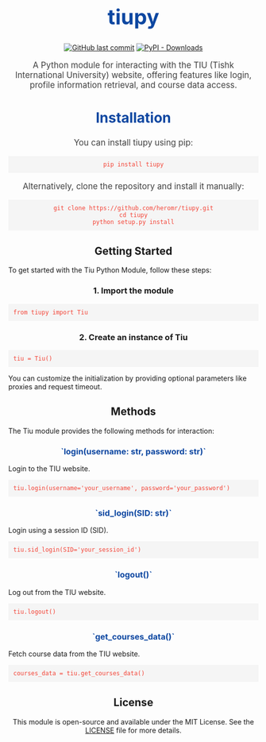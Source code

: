 <div align="center">
  <h1 style="color: #0d47a1; font-size: 3em;">tiupy</h1>

  <p>
    <a href="https://github.com/heromr/tiupy/commits/main"><img src="https://img.shields.io/github/last-commit/heromr/tiupy?label=last%20updated&color=blueviolet" alt="GitHub last commit"></a>
    <a href="https://pypi.org/project/tiupy/"><img src="https://img.shields.io/pypi/dw/tiupy?color=blueviolet" alt="PyPI - Downloads"></a>
  </p>

  <p style="font-size: 1.2em; color: #424242;">A Python module for interacting with the TIU (Tishk International University) website, offering features like login, profile information retrieval, and course data access.</p>

  <h2 style="color: #0d47a1; font-size: 2em;">Installation</h2>

  <p style="font-size: 1.2em; color: #424242;">You can install tiupy using pip:</p>

  <pre style="background-color: #f5f5f5; padding: 10px;"><code style="color: #f44336;">pip install tiupy</code></pre>

  <p style="font-size: 1.2em; color: #424242;">Alternatively, clone the repository and install it manually:</p>

  <pre style="background-color: #f5f5f5; padding: 10px;"><code style="color: #f44336;">git clone https://github.com/heromr/tiupy.git
cd tiupy
python setup.py install</code></pre>
</div>

<div>
  <h2 align="center">Getting Started</h2>

  <p>
    To get started with the Tiu Python Module, follow these steps:
  </p>

  <h3 align="center">1. Import the module</h3>

  <pre style="background-color: #f5f5f5; padding: 10px;"><code style="color: #f44336;">from tiupy import Tiu</code></pre>

  <h3 align="center">2. Create an instance of Tiu</h3>

  <pre style="background-color: #f5f5f5; padding: 10px;"><code style="color: #f44336;">tiu = Tiu()</code></pre>

  <p>
    You can customize the initialization by providing optional parameters like proxies and request timeout.
  </p>
</div>

<div>
  <h2 align="center">Methods</h2>

  <p>
    The Tiu module provides the following methods for interaction:
  </p>

  <h3 style="color: #0d47a1;" align="center">`login(username: str, password: str)`</h3>
  <p>Login to the TIU website.</p>

  <pre style="background-color: #f5f5f5; padding: 10px;"><code style="color: #f44336;">tiu.login(username='your_username', password='your_password')</code></pre>

  <h3 style="color: #0d47a1;" align="center">`sid_login(SID: str)`</h3>
  <p>Login using a session ID (SID).</p>

  <pre style="background-color: #f5f5f5; padding: 10px;"><code style="color: #f44336;">tiu.sid_login(SID='your_session_id')</code></pre>

  <h3 style="color: #0d47a1;" align="center">`logout()`</h3>
  <p>Log out from the TIU website.</p>

  <pre style="background-color: #f5f5f5; padding: 10px;"><code style="color: #f44336;">tiu.logout()</code></pre>

  <h3 style="color: #0d47a1;" align="center">`get_courses_data()`</h3>
  <p>Fetch course data from the TIU website.</p>

  <pre style="background-color: #f5f5f5; padding: 10px;"><code style="color: #f44336;">courses_data = tiu.get_courses_data()</code></pre>
</div>

<div align="center">
  <h2>License</h2>

  <p>
    This module is open-source and available under the MIT License. See the <a href="https://github.com/heromr/tiupy/blob/main/LICENSE">LICENSE</a> file for more details.
  </p>
</div>
</body>
</html>
